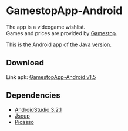 # GamestopApp-Android
The app is a videogame wishlist.<br>
Games and prices are provided by [Gamestop](https://www.gamestop.it).

This is the Android app of the [Java version](https://github.com/Brankale/GamestopApp).

## Download
Link apk: [GamestopApp-Android v1.5](https://github.com/Baldi00/GamestopApp-Android/releases/download/v1.5/gamestopapp.apk)

## Dependencies
- [AndroidStudio 3.2.1](https://developer.android.com/studio)
- [Jsoup](https://jsoup.org/download)
- [Picasso](https://square.github.io/picasso/#download)
